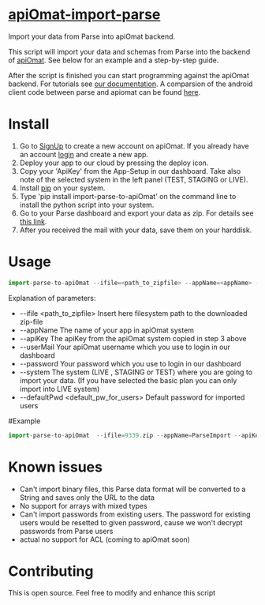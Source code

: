 <a href="https://github.com/apiOmat/apiOmat-import-parse">apiOmat-import-parse</a>
============

Import your data from Parse into apiOmat backend.

This script will import your data and schemas from Parse into the backend of <a href="http://www.apiomat.com">apiOmat</a>.
See below for an example and a step-by-step guide.

After the script is finished you can start programming against the apiOmat backend. For tutorials see <a href="http://www.apiomat.com/docs/">our documentation</a>. A comparsion of the android client code between parse and apiomat can be found <a href="http://www.apiomat.com/docs/android-parse-comparison/">here</a>.

# Install

1. Go to <a href="https://apiomat.org/?locale=en&fromDashboard=false">SignUp</a> to create a new account on apiOmat.
 If you already have an account <a href="https://apiomat.org/?locale=en&free=true&fromDashboard=false#login">login</a> and create a new app.
2. Deploy your app to our cloud by pressing the deploy icon.
3. Copy your 'ApiKey' from the App-Setup in our dashboard. Take also note of the selected system in the left panel (TEST, STAGING or LIVE).
4. Install <a href="http://www.pip-installer.org/en/latest/installing.html">pip</a> on your system.
5. Type 'pip install import-parse-to-apiOmat' on the command line to install the python script into your system.
6. Go to your Parse dashboard and export your data as zip. For details see <a href="http://blog.parse.com/2012/03/09/one-click-export/">this link</a>.
7. After you received the mail with your data, save them on your harddisk.

# Usage

```js
import-parse-to-apiOmat --ifile=<path_to_zipfile> --appName=<appName> --apiKey=<apiKey> --userMail=<userMail> --password=<password> --system=<usedSystem> --defaultPwd=<default_pw_for_users>
```
Explanation of parameters:
* --ifile <path_to_zipfile> Insert here filesystem path to the downloaded zip-file
* --appName <appName> The name of your app in apiOmat system
* --apiKey <apiKey> The apiKey from the apiOmat system copied in step 3 above
* --userMail <userName> Your apiOmat username which you use to login in our dashboard
* --password <password> Your password which you use to login in our dashboard
* --system <usedSystem> The system (LIVE , STAGING or TEST) where you are going to import your data. (If you have selected the basic plan you can only import into LIVE system)
* --defaultPwd <default_pw_for_users> Default password for imported users
	
#Example
```js
import-parse-to-apiOmat  --ifile=9339.zip --appName=ParseImport --apiKey=2234224 --userMail=login@apiomat.org --password=12345 --system=LIVE --defaultPwd=12345
```

# Known issues

* Can't import binary files, this Parse data format will be converted to a String and saves only the URL to the data
* No support for arrays with mixed types
* Can't import passwords from existing users. The password for existing users would be resetted to given password, cause we won't decrypt passwords from Parse users
* actual no support for ACL (coming to apiOmat soon)


# Contributing

This is open source. Feel free to modify and enhance this script